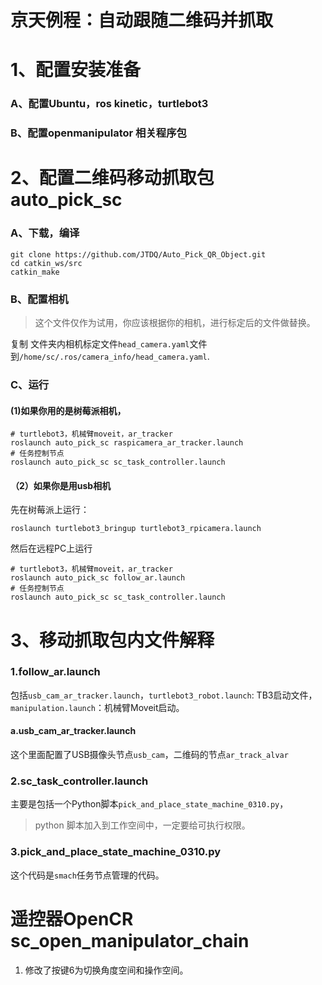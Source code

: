 

# 京天例程：自动跟随二维码并抓取

# 1、配置安装准备

### A、配置Ubuntu，ros kinetic，turtlebot3

### B、配置openmanipulator 相关程序包

# 2、配置二维码移动抓取包 auto_pick_sc

### A、下载，编译

```shell
git clone https://github.com/JTDQ/Auto_Pick_QR_Object.git
cd catkin_ws/src
catkin_make
```

### B、配置相机

> 这个文件仅作为试用，你应该根据你的相机，进行标定后的文件做替换。

复制 文件夹内相机标定文件`head_camera.yaml`文件到`/home/sc/.ros/camera_info/head_camera.yaml`.

### C、运行

#### (1)如果你用的是树莓派相机，

```shell
# turtlebot3，机械臂moveit，ar_tracker
roslaunch auto_pick_sc raspicamera_ar_tracker.launch
# 任务控制节点
roslaunch auto_pick_sc sc_task_controller.launch
```

#### （2）如果你是用usb相机

先在树莓派上运行：

```
roslaunch turtlebot3_bringup turtlebot3_rpicamera.launch 
```

然后在远程PC上运行

```shell
# turtlebot3，机械臂moveit，ar_tracker
roslaunch auto_pick_sc follow_ar.launch
# 任务控制节点
roslaunch auto_pick_sc sc_task_controller.launch
```



# 3、移动抓取包内文件解释

### 1.follow_ar.launch

包括`usb_cam_ar_tracker.launch`，`turtlebot3_robot.launch`: TB3启动文件，`manipulation.launch`：机械臂Moveit启动。

#### a.usb_cam_ar_tracker.launch

这个里面配置了USB摄像头节点`usb_cam`，二维码的节点`ar_track_alvar`

### 2.sc_task_controller.launch

主要是包括一个Python脚本`pick_and_place_state_machine_0310.py`，

> python 脚本加入到工作空间中，一定要给可执行权限。

### 3.pick_and_place_state_machine_0310.py

这个代码是`smach`任务节点管理的代码。

# 遥控器OpenCR sc_open_manipulator_chain

1. 修改了按键6为切换角度空间和操作空间。

